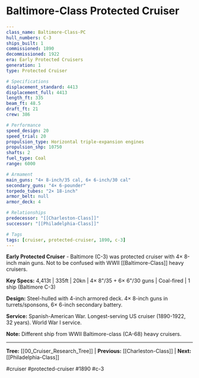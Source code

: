 # Baltimore-Class Protected Cruiser

```yaml
---
class_name: Baltimore-Class-PC
hull_numbers: C-3
ships_built: 1
commissioned: 1890
decommissioned: 1922
era: Early Protected Cruisers
generation: 1
type: Protected Cruiser

# Specifications
displacement_standard: 4413
displacement_full: 4413
length_ft: 335
beam_ft: 48.5
draft_ft: 21
crew: 386

# Performance
speed_design: 20
speed_trial: 20
propulsion_type: Horizontal triple-expansion engines
propulsion_shp: 10750
shafts: 2
fuel_type: Coal
range: 6000

# Armament
main_guns: "4× 8-inch/35 cal, 6× 6-inch/30 cal"
secondary_guns: "4× 6-pounder"
torpedo_tubes: "2× 18-inch"
armor_belt: null
armor_deck: 4

# Relationships
predecessor: "[[Charleston-Class]]"
successor: "[[Philadelphia-Class]]"

# Tags
tags: [cruiser, protected-cruiser, 1890, c-3]
---
```

**Early Protected Cruiser** - Baltimore (C-3) was protected cruiser with 4× 8-inch main guns. Not to be confused with WWII [[Baltimore-Class]] heavy cruisers.

**Key Specs:** 4,413t | 335ft | 20kn | 4× 8"/35 + 6× 6"/30 guns | Coal-fired | 1 ship (Baltimore C-3)

**Design:** Steel-hulled with 4-inch armored deck. 4× 8-inch guns in turrets/sponsons, 6× 6-inch secondary battery.

**Service:** Spanish-American War. Longest-serving US cruiser (1890-1922, 32 years). World War I service.

**Note:** Different ship from WWII Baltimore-class (CA-68) heavy cruisers.

---
**Tree:** [[00_Cruiser_Research_Tree]] | **Previous:** [[Charleston-Class]] | **Next:** [[Philadelphia-Class]]

#cruiser #protected-cruiser #1890 #c-3
